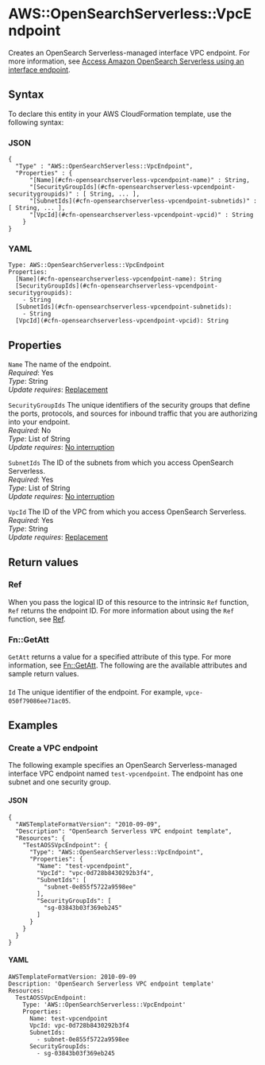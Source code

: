 # AWS::OpenSearchServerless::VpcEndpoint<a name="aws-resource-opensearchserverless-vpcendpoint"></a>

Creates an OpenSearch Serverless\-managed interface VPC endpoint\. For more information, see [Access Amazon OpenSearch Serverless using an interface endpoint](https://docs.aws.amazon.com/opensearch-service/latest/developerguide/serverless-vpc.html)\.

## Syntax<a name="aws-resource-opensearchserverless-vpcendpoint-syntax"></a>

To declare this entity in your AWS CloudFormation template, use the following syntax:

### JSON<a name="aws-resource-opensearchserverless-vpcendpoint-syntax.json"></a>

```
{
  "Type" : "AWS::OpenSearchServerless::VpcEndpoint",
  "Properties" : {
      "[Name](#cfn-opensearchserverless-vpcendpoint-name)" : String,
      "[SecurityGroupIds](#cfn-opensearchserverless-vpcendpoint-securitygroupids)" : [ String, ... ],
      "[SubnetIds](#cfn-opensearchserverless-vpcendpoint-subnetids)" : [ String, ... ],
      "[VpcId](#cfn-opensearchserverless-vpcendpoint-vpcid)" : String
    }
}
```

### YAML<a name="aws-resource-opensearchserverless-vpcendpoint-syntax.yaml"></a>

```
Type: AWS::OpenSearchServerless::VpcEndpoint
Properties: 
  [Name](#cfn-opensearchserverless-vpcendpoint-name): String
  [SecurityGroupIds](#cfn-opensearchserverless-vpcendpoint-securitygroupids): 
    - String
  [SubnetIds](#cfn-opensearchserverless-vpcendpoint-subnetids): 
    - String
  [VpcId](#cfn-opensearchserverless-vpcendpoint-vpcid): String
```

## Properties<a name="aws-resource-opensearchserverless-vpcendpoint-properties"></a>

`Name`  <a name="cfn-opensearchserverless-vpcendpoint-name"></a>
The name of the endpoint\.  
*Required*: Yes  
*Type*: String  
*Update requires*: [Replacement](https://docs.aws.amazon.com/AWSCloudFormation/latest/UserGuide/using-cfn-updating-stacks-update-behaviors.html#update-replacement)

`SecurityGroupIds`  <a name="cfn-opensearchserverless-vpcendpoint-securitygroupids"></a>
The unique identifiers of the security groups that define the ports, protocols, and sources for inbound traffic that you are authorizing into your endpoint\.  
*Required*: No  
*Type*: List of String  
*Update requires*: [No interruption](https://docs.aws.amazon.com/AWSCloudFormation/latest/UserGuide/using-cfn-updating-stacks-update-behaviors.html#update-no-interrupt)

`SubnetIds`  <a name="cfn-opensearchserverless-vpcendpoint-subnetids"></a>
The ID of the subnets from which you access OpenSearch Serverless\.  
*Required*: Yes  
*Type*: List of String  
*Update requires*: [No interruption](https://docs.aws.amazon.com/AWSCloudFormation/latest/UserGuide/using-cfn-updating-stacks-update-behaviors.html#update-no-interrupt)

`VpcId`  <a name="cfn-opensearchserverless-vpcendpoint-vpcid"></a>
The ID of the VPC from which you access OpenSearch Serverless\.  
*Required*: Yes  
*Type*: String  
*Update requires*: [Replacement](https://docs.aws.amazon.com/AWSCloudFormation/latest/UserGuide/using-cfn-updating-stacks-update-behaviors.html#update-replacement)

## Return values<a name="aws-resource-opensearchserverless-vpcendpoint-return-values"></a>

### Ref<a name="aws-resource-opensearchserverless-vpcendpoint-return-values-ref"></a>

When you pass the logical ID of this resource to the intrinsic `Ref` function, `Ref` returns the endpoint ID\. For more information about using the `Ref` function, see [Ref](https://docs.aws.amazon.com/AWSCloudFormation/latest/UserGuide/intrinsic-function-reference-ref.html)\.

### Fn::GetAtt<a name="aws-resource-opensearchserverless-vpcendpoint-return-values-fn--getatt"></a>

`GetAtt` returns a value for a specified attribute of this type\. For more information, see [Fn::GetAtt](https://docs.aws.amazon.com/AWSCloudFormation/latest/UserGuide/intrinsic-function-reference-getatt.html)\. The following are the available attributes and sample return values\.

#### <a name="aws-resource-opensearchserverless-vpcendpoint-return-values-fn--getatt-fn--getatt"></a>

`Id`  <a name="Id-fn::getatt"></a>
The unique identifier of the endpoint\. For example, `vpce-050f79086ee71ac05`\.

## Examples<a name="aws-resource-opensearchserverless-vpcendpoint--examples"></a>

### Create a VPC endpoint<a name="aws-resource-opensearchserverless-vpcendpoint--examples--Create_a_VPC_endpoint"></a>

The following example specifies an OpenSearch Serverless\-managed interface VPC endpoint named `test-vpcendpoint`\. The endpoint has one subnet and one security group\.

#### JSON<a name="aws-resource-opensearchserverless-vpcendpoint--examples--Create_a_VPC_endpoint--json"></a>

```
{
  "AWSTemplateFormatVersion": "2010-09-09",
  "Description": "OpenSearch Serverless VPC endpoint template",
  "Resources": {
    "TestAOSSVpcEndpoint": {
      "Type": "AWS::OpenSearchServerless::VpcEndpoint",
      "Properties": {
        "Name": "test-vpcendpoint",
        "VpcId": "vpc-0d728b8430292b3f4",
        "SubnetIds": [
          "subnet-0e855f5722a9598ee"
        ],
        "SecurityGroupIds": [
          "sg-03843b03f369eb245"
        ]
      }
    }
  }
}
```

#### YAML<a name="aws-resource-opensearchserverless-vpcendpoint--examples--Create_a_VPC_endpoint--yaml"></a>

```
AWSTemplateFormatVersion: 2010-09-09
Description: 'OpenSearch Serverless VPC endpoint template'
Resources:
  TestAOSSVpcEndpoint:
    Type: 'AWS::OpenSearchServerless::VpcEndpoint'
    Properties:
      Name: test-vpcendpoint
      VpcId: vpc-0d728b8430292b3f4
      SubnetIds:
        - subnet-0e855f5722a9598ee
      SecurityGroupIds:
        - sg-03843b03f369eb245
```